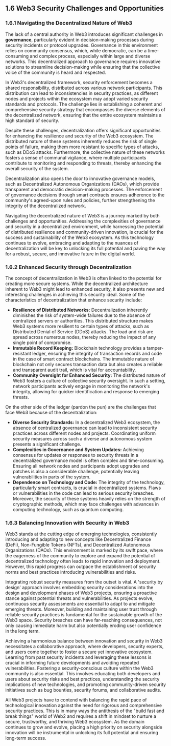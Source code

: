 


## 1.6 Web3 Security Challenges and Opportunities

### 1.6.1 Navigating the Decentralized Nature of Web3

The lack of a central authority in Web3 introduces significant challenges in **governance**, particularly evident in decision-making processes during security incidents or protocol upgrades. Governance in this environment relies on community consensus, which, while democratic, can be a time-consuming and complex process, especially within large and diverse networks. This decentralized approach to governance requires innovative solutions to streamline decision-making while ensuring that the collective voice of the community is heard and respected.

In Web3's decentralized framework, security enforcement becomes a shared responsibility, distributed across various network participants. This distribution can lead to inconsistencies in security practices, as different nodes and projects within the ecosystem may adopt varied security standards and protocols. The challenge lies in establishing a coherent and comprehensive security strategy that encompasses the diverse elements of the decentralized network, ensuring that the entire ecosystem maintains a high standard of security.

Despite these challenges, decentralization offers significant opportunities for enhancing the resilience and security of the Web3 ecosystem. The distributed nature of these systems inherently reduces the risk of single points of failure, making them more resistant to specific types of attacks, such as DDoS attacks. Furthermore, the collective nature of these networks fosters a sense of communal vigilance, where multiple participants contribute to monitoring and responding to threats, thereby enhancing the overall security of the system.

Decentralization also opens the door to innovative governance models, such as Decentralized Autonomous Organizations (DAOs), which provide transparent and democratic decision-making processes. The enforcement of governance decisions through smart contracts ensures adherence to the community's agreed-upon rules and policies, further strengthening the integrity of the decentralized network.

Navigating the decentralized nature of Web3 is a journey marked by both challenges and opportunities. Addressing the complexities of governance and security in a decentralized environment, while harnessing the potential of distributed resilience and community-driven innovation, is crucial for the success and sustainability of the Web3 ecosystem. As this technology continues to evolve, embracing and adapting to the nuances of decentralization will be key to unlocking its full potential and paving the way for a robust, secure, and innovative future in the digital world.

### 1.6.2 Enhanced Security through Decentralization

The concept of decentralization in Web3 is often linked to the potential for creating more secure systems. While the decentralized architecture inherent to Web3 might lead to enhanced security, it also presents new and interesting challenges in achieving this security ideal. Some of the characteristics of decentralization that enhance security include:

* **Resilience of Distributed Networks:** Decentralization inherently diminishes the risk of system-wide failures due to the absence of centralized servers or authorities. This distributed structure makes Web3 systems more resilient to certain types of attacks, such as Distributed Denial of Service (DDoS) attacks. The load and risk are spread across numerous nodes, thereby reducing the impact of any single point of compromise.
* **Immutable Record Keeping:** Blockchain technology provides a tamper-resistant ledger, ensuring the integrity of transaction records and code in the case of smart contract blockchains. The immutable nature of blockchain not only secures transaction data but also creates a reliable and transparent audit trail, which is vital for accountability.
* **Community Oversight for Enhanced Security:** The distributed nature of Web3 fosters a culture of collective security oversight. In such a setting, network participants actively engage in monitoring the network's integrity, allowing for quicker identification and response to emerging threats.

On the other side of the ledger (pardon the pun) are the challenges that face Web3 because of the decentralization:

* **Diverse Security Standards:** In a decentralized Web3 ecosystem, the absence of centralized governance can lead to inconsistent security practices across different nodes and projects. Coordinating uniform security measures across such a diverse and autonomous system presents a significant challenge.
* **Complexities in Governance and System Updates:** Achieving consensus for updates or responses to security threats in a decentralized governance model is often complex and time-consuming. Ensuring all network nodes and participants adopt upgrades and patches is also a considerable challenge, potentially leaving vulnerabilities in parts of the system.
* **Dependence on Technology and Code:** The integrity of the technology, particularly smart contracts, is crucial in decentralized systems. Flaws or vulnerabilities in the code can lead to serious security breaches. Moreover, the security of these systems heavily relies on the strength of cryptographic methods, which may face challenges with advances in computing technology, such as quantum computing.

### 1.6.3 Balancing Innovation with Security in Web3

Web3 stands at the cutting edge of emerging technologies, consistently introducing and adapting to new concepts like Decentralized Finance (DeFi), Non-Fungible Tokens (NFTs), and Decentralized Autonomous Organizations (DAOs). This environment is marked by its swift pace, where the eagerness of the community to explore and expand the potential of decentralized technology often leads to rapid innovation and deployment. However, this rapid progress can outpace the establishment of security norms and best practices introducing vulnerabilities and risks.

Integrating robust security measures from the outset is vital. A 'security by design' approach involves embedding security considerations into the design and development phases of Web3 projects, ensuring a proactive stance against potential threats and vulnerabilities. As projects evolve, continuous security assessments are essential to adapt to and mitigate emerging threats. Moreover, building and maintaining user trust through reliable security practices is fundamental for the sustainable growth of the Web3 space. Security breaches can have far-reaching consequences, not only causing immediate harm but also potentially eroding user confidence in the long term.

Achieving a harmonious balance between innovation and security in Web3 necessitates a collaborative approach, where developers, security experts, and users come together to foster a secure yet innovative ecosystem. Learning from past security incidents and leveraging these lessons is crucial in informing future developments and avoiding repeated vulnerabilities. Fostering a security-conscious culture within the Web3 community is also essential. This involves educating both developers and users about security risks and best practices, understanding the security implications of new technologies, and promoting community-driven security initiatives such as bug bounties, security forums, and collaborative audits.

All Web3 projects have to contend with balancing the rapid pace of technological innovation against the need for rigorous and comprehensive security practices. This is in many ways the antithesis of the "build fast and break things" world of Web2 and requires a shift in mindset to nurture a secure, trustworthy, and thriving Web3 ecosystem. As the domain continues to grow and evolve, placing a high priority on security alongside innovation will be instrumental in unlocking its full potential and ensuring long-term success.
